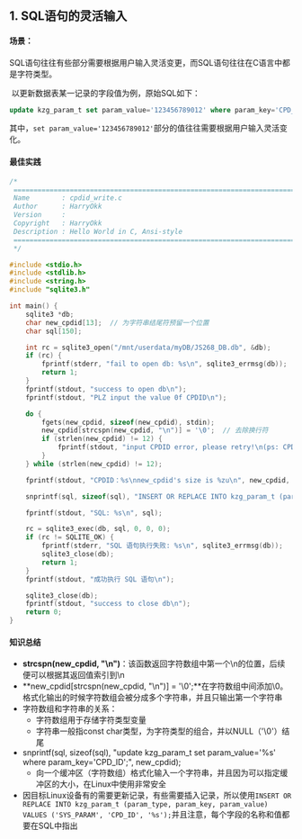 ## 1. SQL语句的灵活输入

#### 场景：

​	SQL语句往往有些部分需要根据用户输入灵活变更，而SQL语句往往在C语言中都是字符类型。

​	以更新数据表某一记录的字段值为例，原始SQL如下：

```sql
update kzg_param_t set param_value='123456789012' where param_key='CPD_ID';
```

​	其中，`set param_value='123456789012'`部分的值往往需要根据用户输入灵活变化。

#### 最佳实践

```c
/*
 ============================================================================
 Name        : cpdid_write.c
 Author      : HarryOkk
 Version     :
 Copyright   : HarryOkk
 Description : Hello World in C, Ansi-style
 ============================================================================
 */

#include <stdio.h>
#include <stdlib.h>
#include <string.h>
#include "sqlite3.h"

int main() {
    sqlite3 *db;
    char new_cpdid[13];  // 为字符串结尾符预留一个位置
    char sql[150];

    int rc = sqlite3_open("/mnt/userdata/myDB/JS268_DB.db", &db);
    if (rc) {
        fprintf(stderr, "fail to open db: %s\n", sqlite3_errmsg(db));
        return 1;
    }
    fprintf(stdout, "success to open db\n");
    fprintf(stdout, "PLZ input the value 0f CPDID\n");

    do {
        fgets(new_cpdid, sizeof(new_cpdid), stdin);
        new_cpdid[strcspn(new_cpdid, "\n")] = '\0';  // 去除换行符
        if (strlen(new_cpdid) != 12) {
            fprintf(stdout, "input CPDID error, please retry!\n(ps: CPDID is 12-digit numbers or letters)\n");
        }
    } while (strlen(new_cpdid) != 12);

    fprintf(stdout, "CPDID：%s\nnew_cpdid's size is %zu\n", new_cpdid, strlen(new_cpdid));

    snprintf(sql, sizeof(sql), "INSERT OR REPLACE INTO kzg_param_t (param_type, param_key, param_value) VALUES ('SYS_PARAM', 'CPD_ID', '%s');", new_cpdid);

    fprintf(stdout, "SQL: %s\n", sql);

    rc = sqlite3_exec(db, sql, 0, 0, 0);
    if (rc != SQLITE_OK) {
        fprintf(stderr, "SQL 语句执行失败: %s\n", sqlite3_errmsg(db));
        sqlite3_close(db);
        return 1;
    }
    fprintf(stdout, "成功执行 SQL 语句\n");

    sqlite3_close(db);
    fprintf(stdout, "success to close db\n");
    return 0;
}


```

#### 知识总结

- **strcspn(new_cpdid, "\n")**：该函数返回字符数组中第一个\n的位置，后续便可以根据其返回值索引到\n
- **new_cpdid[strcspn(new_cpdid, "\n")] = '\0';**在字符数组中间添加\0。格式化输出的时候字符数组会被分成多个字符串，并且只输出第一个字符串
- 字符数组和字符串的关系：
  - 字符数组用于存储字符类型变量
  - 字符串一般指const char类型，为字符类型的组合，并以NULL（'\0'）结尾
- snprintf(sql, sizeof(sql), "update kzg_param_t set param_value='%s' where param_key='CPD_ID';", new_cpdid);
  - 向一个缓冲区（字符数组）格式化输入一个字符串，并且因为可以指定缓冲区的大小，在Linux中使用非常安全
- 因目标Linux设备有的需要更新记录，有些需要插入记录，所以使用`INSERT OR REPLACE INTO kzg_param_t (param_type, param_key, param_value) VALUES ('SYS_PARAM', 'CPD_ID', '%s');`并且注意，每个字段的名称和值都要在SQL中指出
